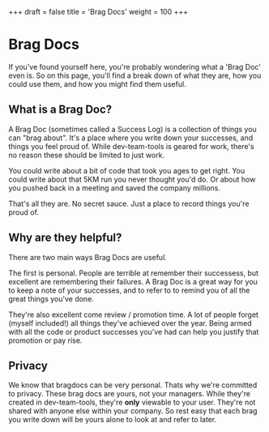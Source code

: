 +++
draft = false
title = 'Brag Docs'
weight = 100
+++

# Brag Docs
If you've found yourself here, you're probably wondering what a 'Brag Doc' even is. So on this page, you'll find a break down of what they are, how you could use them, and how you might find them useful.

## What is a Brag Doc?
A Brag Doc (sometimes called a Success Log) is a collection of things you can "brag about". It's a place where you write down your successes, and things you feel proud of. While dev-team-tools is geared for work, there's no reason these should be limited to just work.

You could write about a bit of code that took you ages to get right. You could write about that 5KM run you never thought you'd do. Or about how you pushed back in a meeting and saved the company millions.

That's all they are. No secret sauce. Just a place to record things you're proud of.

## Why are they helpful?
There are two main ways Brag Docs are useful.

The first is personal. People are terrible at remember their successess, but excellent are remembering their failures. A Brag Doc is a great way for you to keep a note of your successes, and to refer to to remind you of all the great things you've done.

They're also excellent come review / promotion time. A lot of people forget (myself included!) all things they've achieved over the year. Being armed with all the code or product successes you've had can help you justify that promotion or pay rise.

## Privacy
We know that bragdocs can be very personal. Thats why we're committed to privacy. These brag docs are yours, not your managers. While they're created in dev-team-tools, they're **only** viewable to your user. They're not shared with anyone else within your company. So rest easy that each brag you write down will be yours alone to look at and refer to later.
